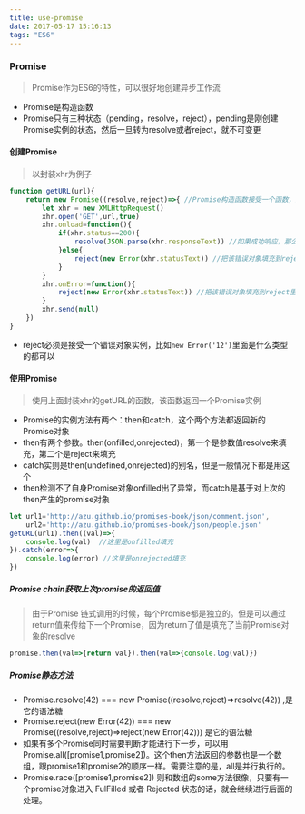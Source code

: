 ```yaml
---
title: use-promise
date: 2017-05-17 15:16:13
tags: "ES6"
---
```

### Promise
> Promise作为ES6的特性，可以很好地创建异步工作流

- Promise是构造函数
- Promise只有三种状态（pending，resolve，reject），pending是刚创建Promise实例的状态，然后一旦转为resolve或者reject，就不可变更

#### 创建Promise
> 以封装xhr为例子

``` javascript
function getURL(url){
    return new Promise((resolve,reject)=>{ //Promise构造函数接受一个函数，这个函数接受两个参数
        let xhr = new XMLHttpRequest()
        xhr.open('GET',url,true) 
        xhr.onload=function(){
            if(xhr.status==200){
                resolve(JSON.parse(xhr.responseText)) //如果成功响应，那么把这个值填充到resolve
            }else{
                reject(new Error(xhr.statusText)) //把该错误对象填充到reject里面
            }
        }
        xhr.onError=function(){
            reject(new Error(xhr.statusText)) //把该错误对象填充到reject里面
        }
        xhr.send(null)
    })
}
```

- reject必须是接受一个错误对象实例，比如`new Error('12')`里面是什么类型的都可以

#### 使用Promise
> 使用上面封装xhr的getURL的函数，该函数返回一个Promise实例

- Promise的实例方法有两个：then和catch，这个两个方法都返回新的Promise对象
- then有两个参数。then(onfilled,onrejected)，第一个是参数值resolve来填充，第二个是reject来填充
- catch实则是then(undefined,onrejected)的别名，但是一般情况下都是用这个
- then检测不了自身Promise对象onfilled出了异常，而catch是基于对上次的then产生的promise对象

``` javascript
let url1='http://azu.github.io/promises-book/json/comment.json',
    url2='http://azu.github.io/promises-book/json/people.json'
getURL(url1).then((val)=>{
    console.log(val)  //这里是onfilled填充
}).catch(error=>{
    console.log(error) //这里是onrejected填充
})
```

##### Promise chain获取上次promise的返回值
> 由于Promise 链式调用的时候，每个Promise都是独立的。但是可以通过return值来传给下一个Promise，因为return了值是填充了当前Promise对象的resolve
``` javascript
promise.then(val=>{return val}).then(val=>{console.log(val)})
```
##### Promise静态方法
- Promise.resolve(42) === new Promise((resolve,reject)=>resolve(42)) ,是它的语法糖
- Promise.reject(new Error(42)) === new Promise((resolve,reject)=>reject(new Error(42))) 是它的语法糖
- 如果有多个Promise同时需要判断才能进行下一步，可以用Promise.all([promise1,promise2])。这个then方法返回的参数也是一个数组，跟promise1和promise2的顺序一样。需要注意的是，all是并行执行的。
- Promise.race([promise1,promise2]) 则和数组的some方法很像，只要有一个promise对象进入 FulFilled 或者 Rejected 状态的话，就会继续进行后面的处理。

